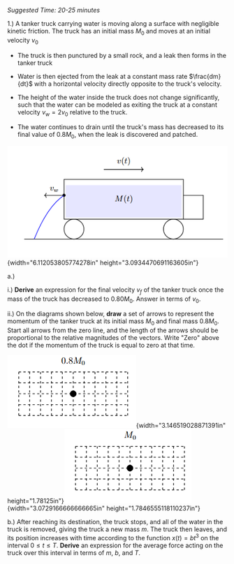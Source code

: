 *Suggested Time: 20-25 minutes*

1.) A tanker truck carrying water is moving along a surface with
negligible kinetic friction. The truck has an initial mass $M_{0}$ and
moves at an initial velocity $v_{0}$

-   The truck is then punctured by a small rock, and a leak then forms
    in the tanker truck

-   Water is then ejected from the leak at a constant mass rate
    $\frac{dm}{dt}$ with a horizontal velocity directly opposite to the
    truck's velocity.

-   The height of the water inside the truck does not change
    significantly, such that the water can be modeled as exiting the
    truck at a constant velocity $v_{w} = 2v_{0}$ relative to the truck.

-   The water continues to drain until the truck's mass has decreased to
    its final value of $0.8M_{0}$, when the leak is discovered and
    patched.

![](media/image2.png){width="6.112053805774278in"
height="3.0934470691163605in"}

a.)

i.) **Derive** an expression for the final velocity $v_{f}$ of the
tanker truck once the mass of the truck has decreased to $0.80M_{0}$.
Answer in terms of $v_{0}$.

ii.) On the diagrams shown below, **draw** a set of arrows to represent
the momentum of the tanker truck at its initial mass $M_{0}$ and final
mass $0.8M_{0}$. Start all arrows from the zero line, and the length of
the arrows should be proportional to the relative magnitudes of the
vectors. Write "Zero" above the dot if the momentum of the truck is
equal to zero at that time.

![](media/image3.png){width="3.146519028871391in"
height="1.78125in"}![](media/image1.png){width="3.0729166666666665in"
height="1.7846555118110237in"}

b.) After reaching its destination, the truck stops, and all of the
water in the truck is removed, giving the truck a new mass $m$. The
truck then leaves, and its position increases with time according to the
function $x(t) = bt^{3}$ on the interval $0 \leq t \leq T$. **Derive**
an expression for the average force acting on the truck over this
interval in terms of $m,\ b,$ and $T$.
